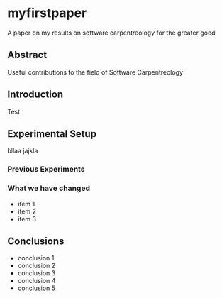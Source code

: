 # myfirstpaper
A paper on my results on software carpentreology for the greater good

## Abstract
Useful contributions to the field of Software Carpentreology
## Introduction
Test
## Experimental Setup
bllaa
jajkla
### Previous Experiments
### What we have changed
- item 1
- item 2
- item 3

## Conclusions
- conclusion 1
- conclusion 2
- conclusion 3
- conclusion 4
- conclusion 5
